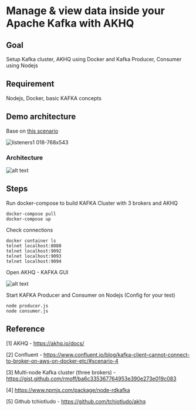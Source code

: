 # Manage & view data inside your Apache Kafka with AKHQ

## Goal

Setup Kafka cluster, AKHQ using Docker and Kafka Producer, Consumer using Nodejs

## Requirement

Nodejs, Docker, basic KAFKA concepts

## Demo architecture

Base on [this scenario](https://www.confluent.io/blog/kafka-client-cannot-connect-to-broker-on-aws-on-docker-etc/#scenario-4)

![listeners1 018-768x543](https://user-images.githubusercontent.com/62415557/165902045-448aeb2d-f424-493d-8722-40973465cc00.png)

### Architecture

![alt text](https://i.ibb.co/dfNhQmD/cluster-architecture.png)


## Steps

Run docker-compose to build KAFKA Cluster with 3 brokers and AKHQ

```
docker-compose pull
docker-compose up
```

Check connections

```
docker container ls
telnet localhost:8080
telnet localhost:9092
telnet localhost:9093
telnet localhost:9094
```

Open AKHQ - KAFKA GUI

![alt text](https://i.ibb.co/SQLsQWT/Capture.png)

Start KAFKA Producer and Consumer on Nodejs (Config for your test)

```
node producer.js
node consumer.js
```

## Reference

[1] AKHQ - https://akhq.io/docs/

[2] Confluent - https://www.confluent.io/blog/kafka-client-cannot-connect-to-broker-on-aws-on-docker-etc/#scenario-4

[3] Multi-node Kafka cluster (three brokers) - https://gist.github.com/rmoff/ba6c335367764953e390e273e019c083

[4] https://www.npmjs.com/package/node-rdkafka

[5] Github tchiotludo - https://github.com/tchiotludo/akhq
